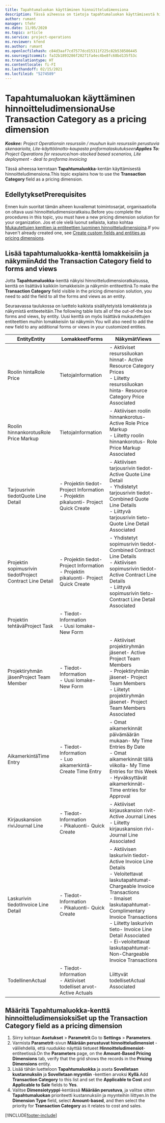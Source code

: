 ```yaml
---
title: Tapahtumaluokan käyttäminen hinnoitteludimensiona
description: Tässä aiheessa on tietoja tapahtumaluokan käyttämisestä hinnoitteludimensiona.
author: rumant
manager: tfehr
ms.date: 11/05/2020
ms.topic: article
ms.service: project-operations
ms.reviewer: kfend
ms.author: rumant
ms.openlocfilehash: c84d3aaf7cd7577dcd15311f225c82b538586445
ms.sourcegitcommit: fa32b1893286f20271fa4ec4be8fc68bd135f53c
ms.translationtype: HT
ms.contentlocale: fi-FI
ms.lasthandoff: 02/15/2021
ms.locfileid: "5274589"
---
```

# <a name="use-transaction-category-as-a-pricing-dimension"></a><span data-ttu-id="43a38-103">Tapahtumaluokan käyttäminen hinnoitteludimensiona</span><span class="sxs-lookup"><span data-stu-id="43a38-103">Use Transaction Category as a pricing dimension</span></span>


<span data-ttu-id="43a38-104">_**Koskee:** Project Operationsin resurssiin / muuhun kuin resurssiin perustuvia skenaarioita, Lite-käyttöönotto-kaupasta proformalaskutukseen_</span><span class="sxs-lookup"><span data-stu-id="43a38-104">_**Applies To:** Project Operations for resource/non-stocked based scenarios, Lite deployment - deal to proforma invoicing_</span></span>


<span data-ttu-id="43a38-105">Tässä aiheessa kerrotaan **Tapahtumaluokka**-kentän käyttämisestä hinnoitteludimensiona.</span><span class="sxs-lookup"><span data-stu-id="43a38-105">This topic explains how to use the **Transaction Category** field as a pricing dimension.</span></span> 

## <a name="prerequisites"></a><span data-ttu-id="43a38-106">Edellytykset</span><span class="sxs-lookup"><span data-stu-id="43a38-106">Prerequisites</span></span>
<span data-ttu-id="43a38-107">Ennen kuin suoritat tämän aiheen kuvailemat toimintosarjat, organisaatiolla on oltava uusi hinnoitteludimensioratkaisu.</span><span class="sxs-lookup"><span data-stu-id="43a38-107">Before you complete the procedures in this topic, you must have a new pricing dimension solution for your organization.</span></span> <span data-ttu-id="43a38-108">Jos et ole vielä luonut sellaista, katso kohtaa [Mukautettujen kenttien ja entiteettien luominen hinnoitteludimensioina](create-custom-fields-entities-pricing-dimensions.md).</span><span class="sxs-lookup"><span data-stu-id="43a38-108">If you haven't already created one, see [Create custom fields and entities as pricing dimensions](create-custom-fields-entities-pricing-dimensions.md).</span></span>

## <a name="add-the-transaction-category-field-to-forms-and-views"></a><span data-ttu-id="43a38-109">Lisää tapahtumaluokka-kenttä lomakkeisiin ja näkymiin</span><span class="sxs-lookup"><span data-stu-id="43a38-109">Add the Transaction Category field to forms and views</span></span>
<span data-ttu-id="43a38-110">Jotta **Tapahtumaluokka**-kenttä näkyisi hinnoitteludimensioratkaisussa, kenttä on lisättävä kaikkiin lomakkeisiin ja näkymiin entiteettinä.</span><span class="sxs-lookup"><span data-stu-id="43a38-110">To make the **Transaction Category** field visible in the pricing dimension solution, you need to add the field to all the forms and views as an entity.</span></span>

<span data-ttu-id="43a38-111">Seuraavassa taulukossa on luettelo kaikista sisällytetyistä lomakkeista ja näkymistä entiteeteitäin.</span><span class="sxs-lookup"><span data-stu-id="43a38-111">The following table lists all of the out-of-the box forms and views, by entity.</span></span> <span data-ttu-id="43a38-112">Uusi kenttä on myös lisättävä mukautettujen entiteettien muihin lomakkeisiin tai näkymiin.</span><span class="sxs-lookup"><span data-stu-id="43a38-112">You will also need to add the new field to any additional forms or views in your customized entities.</span></span>

|  <span data-ttu-id="43a38-113">Entity</span><span class="sxs-lookup"><span data-stu-id="43a38-113">Entity</span></span>        | <span data-ttu-id="43a38-114">Lomakkeet</span><span class="sxs-lookup"><span data-stu-id="43a38-114">Forms</span></span>     |<span data-ttu-id="43a38-115">Näkymät</span><span class="sxs-lookup"><span data-stu-id="43a38-115">Views</span></span>        |
| ------------------------------|---------------------------------|----------------------------------|
|  <span data-ttu-id="43a38-116">Roolin hinta</span><span class="sxs-lookup"><span data-stu-id="43a38-116">Role Price</span></span>| <span data-ttu-id="43a38-117">Tietoja</span><span class="sxs-lookup"><span data-stu-id="43a38-117">Information</span></span> |<span data-ttu-id="43a38-118">- Aktiiviset resurssiluokan hinnat</span><span class="sxs-lookup"><span data-stu-id="43a38-118">- Active Resource Category Prices</span></span><br> <span data-ttu-id="43a38-119">- Liitetty resurssiluokan hinta</span><span class="sxs-lookup"><span data-stu-id="43a38-119">- Resource Category Price Associated</span></span> |
|  <span data-ttu-id="43a38-120">Roolin hinnankorotus</span><span class="sxs-lookup"><span data-stu-id="43a38-120">Role Price Markup</span></span>| <span data-ttu-id="43a38-121">Tietoja</span><span class="sxs-lookup"><span data-stu-id="43a38-121">Information</span></span>|<span data-ttu-id="43a38-122">- Aktiivisen roolin hinnankorotus</span><span class="sxs-lookup"><span data-stu-id="43a38-122">- Active Role Price Markup</span></span><br><span data-ttu-id="43a38-123">- Liitetty roolin hinnankorotus</span><span class="sxs-lookup"><span data-stu-id="43a38-123">- Role Price Markup Associated</span></span> |
|  <span data-ttu-id="43a38-124">Tarjousrivin tiedot</span><span class="sxs-lookup"><span data-stu-id="43a38-124">Quote Line Detail</span></span>|<span data-ttu-id="43a38-125">- Projektin tiedot</span><span class="sxs-lookup"><span data-stu-id="43a38-125">- Project Information</span></span><br><span data-ttu-id="43a38-126">- Projektin pikaluonti</span><span class="sxs-lookup"><span data-stu-id="43a38-126">- Project Quick Create</span></span>| <span data-ttu-id="43a38-127">- Aktiivisen tarjousrivin tiedot</span><span class="sxs-lookup"><span data-stu-id="43a38-127">- Active Quote Line Detail</span></span><br><span data-ttu-id="43a38-128">- Yhdistetyt tarjousrivin tiedot</span><span class="sxs-lookup"><span data-stu-id="43a38-128">- Combined Quote Line Details</span></span><br><span data-ttu-id="43a38-129">- Liittyvä tarjousrivin tieto</span><span class="sxs-lookup"><span data-stu-id="43a38-129">- Quote Line Detail Associated</span></span> |
|  <span data-ttu-id="43a38-130">Projektin sopimusrivin tiedot</span><span class="sxs-lookup"><span data-stu-id="43a38-130">Project Contract Line Detail</span></span>|<span data-ttu-id="43a38-131">- Projektin tiedot</span><span class="sxs-lookup"><span data-stu-id="43a38-131">- Project Information</span></span><br><span data-ttu-id="43a38-132">- Projektin pikaluonti</span><span class="sxs-lookup"><span data-stu-id="43a38-132">- Project Quick Create</span></span>|<span data-ttu-id="43a38-133">- Yhdistetyt sopimusrivin tiedot</span><span class="sxs-lookup"><span data-stu-id="43a38-133">- Combined Contract Line Details</span></span><br><span data-ttu-id="43a38-134">- Aktiivisen sopimusrivin tiedot</span><span class="sxs-lookup"><span data-stu-id="43a38-134">- Active Contract Line Details</span></span><br><span data-ttu-id="43a38-135">- Liittyvä sopimusrivin tieto</span><span class="sxs-lookup"><span data-stu-id="43a38-135">- Contract Line Detail Associated</span></span> |
|  <span data-ttu-id="43a38-136">Projektin tehtävä</span><span class="sxs-lookup"><span data-stu-id="43a38-136">Project Task</span></span>|<span data-ttu-id="43a38-137">- Tiedot</span><span class="sxs-lookup"><span data-stu-id="43a38-137">- Information</span></span><br><span data-ttu-id="43a38-138">- Uusi lomake</span><span class="sxs-lookup"><span data-stu-id="43a38-138">- New Form</span></span>| &nbsp; |
|  <span data-ttu-id="43a38-139">Projektiryhmän jäsen</span><span class="sxs-lookup"><span data-stu-id="43a38-139">Project Team Member</span></span>|<span data-ttu-id="43a38-140">- Tiedot</span><span class="sxs-lookup"><span data-stu-id="43a38-140">- Information</span></span><br><span data-ttu-id="43a38-141">- Uusi lomake</span><span class="sxs-lookup"><span data-stu-id="43a38-141">- New Form</span></span>|<span data-ttu-id="43a38-142">- Aktiiviset projektiryhmän jäsenet</span><span class="sxs-lookup"><span data-stu-id="43a38-142">- Active Project Team Members</span></span><br><span data-ttu-id="43a38-143">- Projektiryhmän jäsenet</span><span class="sxs-lookup"><span data-stu-id="43a38-143">- Project Team Members</span></span><br><span data-ttu-id="43a38-144">- Liitetyt projektiryhmän jäsenet</span><span class="sxs-lookup"><span data-stu-id="43a38-144">- Project Team Members Associated</span></span> |
|  <span data-ttu-id="43a38-145">Aikamerkintä</span><span class="sxs-lookup"><span data-stu-id="43a38-145">Time Entry</span></span>|<span data-ttu-id="43a38-146">- Tiedot</span><span class="sxs-lookup"><span data-stu-id="43a38-146">- Information</span></span><br><span data-ttu-id="43a38-147">- Luo aikamerkintä</span><span class="sxs-lookup"><span data-stu-id="43a38-147">- Create Time Entry</span></span>|<span data-ttu-id="43a38-148">- Omat aikamerkinnät päivämäärän mukaan</span><span class="sxs-lookup"><span data-stu-id="43a38-148">- My Time Entries By Date</span></span><br><span data-ttu-id="43a38-149">- Omat aikamerkinnät tällä viikolla</span><span class="sxs-lookup"><span data-stu-id="43a38-149">- My Time Entries for this Week</span></span><br><span data-ttu-id="43a38-150">- Hyväksyttävät aikamerkinnät</span><span class="sxs-lookup"><span data-stu-id="43a38-150">- Time entries for Approval</span></span>|
|  <span data-ttu-id="43a38-151">Kirjauskansion rivi</span><span class="sxs-lookup"><span data-stu-id="43a38-151">Journal Line</span></span>|<span data-ttu-id="43a38-152">- Tiedot</span><span class="sxs-lookup"><span data-stu-id="43a38-152">- Information</span></span><br><span data-ttu-id="43a38-153">- Pikaluonti</span><span class="sxs-lookup"><span data-stu-id="43a38-153">- Quick Create</span></span>|<span data-ttu-id="43a38-154">- Aktiiviset kirjauskansion rivit</span><span class="sxs-lookup"><span data-stu-id="43a38-154">- Active Journal Lines</span></span><br><span data-ttu-id="43a38-155">- Liitetty kirjauskansion rivi</span><span class="sxs-lookup"><span data-stu-id="43a38-155">- Journal Line Associated</span></span>|
|  <span data-ttu-id="43a38-156">Laskurivin tiedot</span><span class="sxs-lookup"><span data-stu-id="43a38-156">Invoice Line Detail</span></span>|<span data-ttu-id="43a38-157">- Tiedot</span><span class="sxs-lookup"><span data-stu-id="43a38-157">- Information</span></span><br><span data-ttu-id="43a38-158">- Pikaluonti</span><span class="sxs-lookup"><span data-stu-id="43a38-158">- Quick Create</span></span>|<span data-ttu-id="43a38-159">- Aktiivisen laskurivin tiedot</span><span class="sxs-lookup"><span data-stu-id="43a38-159">- Active Invoice Line Details</span></span><br><span data-ttu-id="43a38-160">- Veloitettavat laskutapahtumat</span><span class="sxs-lookup"><span data-stu-id="43a38-160">- Chargeable Invoice Transactions</span></span><br><span data-ttu-id="43a38-161">- Ilmaiset laskutapahtumat</span><span class="sxs-lookup"><span data-stu-id="43a38-161">- Complimentary Invoice Transactions</span></span><br><span data-ttu-id="43a38-162">- Liitetty laskurivin tieto</span><span class="sxs-lookup"><span data-stu-id="43a38-162">- Invoice Line Detail Associated</span></span> <br><span data-ttu-id="43a38-163">- Ei-veloitettavat laskutapahtumat</span><span class="sxs-lookup"><span data-stu-id="43a38-163">- Non-Chargeable Invoice Transactions</span></span>|
|  <span data-ttu-id="43a38-164">Todellinen</span><span class="sxs-lookup"><span data-stu-id="43a38-164">Actual</span></span>|<span data-ttu-id="43a38-165">- Tiedot</span><span class="sxs-lookup"><span data-stu-id="43a38-165">- Information</span></span><br><span data-ttu-id="43a38-166">- Aktiiviset todelliset arvot</span><span class="sxs-lookup"><span data-stu-id="43a38-166">- Active Actuals</span></span>| <span data-ttu-id="43a38-167">Liittyvät todelliset</span><span class="sxs-lookup"><span data-stu-id="43a38-167">Actual Associated</span></span> |

## <a name="set-up-the-transaction-category-field-as-a-pricing-dimension"></a><span data-ttu-id="43a38-168">Määritä Tapahtumaluokka-kenttä hinnoitteludimensioksi</span><span class="sxs-lookup"><span data-stu-id="43a38-168">Set up the Transaction Category field as a pricing dimension</span></span>

1. <span data-ttu-id="43a38-169">Siirry kohtaan **Asetukset** > **Parametrit**.</span><span class="sxs-lookup"><span data-stu-id="43a38-169">Go to **Settings** > **Parameters**.</span></span> 
2. <span data-ttu-id="43a38-170">Varmista **Parametrit**-sivun **Määrään perustuvat hinnoitteludimensiot** -välilehdellä, että ruudukko näyttää tietueet **Hinnoitteludimensiot**-entiteetissä.</span><span class="sxs-lookup"><span data-stu-id="43a38-170">On the **Parameters** page, on the **Amount-Based Pricing Dimensions** tab, verify that the grid shows the records in the **Pricing Dimensions** entity.</span></span>
3. <span data-ttu-id="43a38-171">Lisää tähän luetteloon **Tapahtumaluokka** ja aseta **Sovelletaan kustannuksiin** ja **Sovelletaan myyntiin** -kenttien arvoksi **Kyllä**.</span><span class="sxs-lookup"><span data-stu-id="43a38-171">Add **Transaction Category** to this list and set the **Applicable to Cost** and **Applicable to Sale** fields to **Yes**.</span></span>
4. <span data-ttu-id="43a38-172">Valitse **Dimensiotyyppi**-kentässä **Määrään perustuva**, ja valitse sitten **Tapahtumaluokan** prioriteetti kustannuksiin ja myynteihin liittyen.</span><span class="sxs-lookup"><span data-stu-id="43a38-172">In the **Dimension Type** field, select **Amount-based**, and then select the priority for **Transaction Category** as it relates to cost and sales.</span></span>


[!INCLUDE[footer-include](../includes/footer-banner.md)]